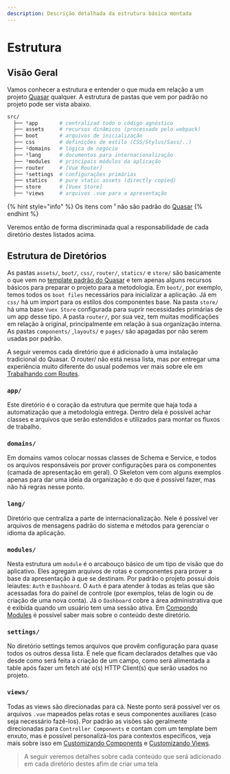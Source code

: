 ```yaml
---
description: Descrição detalhada da estrutura básica montada
---
```


# Estrutura

## Visão Geral

Vamos conhecer a estrutura e entender o que muda em relação a um projeto [Quasar](https://quasar.dev/quasar-cli/cli-documentation/directory-structure) qualquer. A estrutura de pastas que vem por padrão no projeto pode ser vista abaixo.

```bash
src/
  ├── ¹app       # centralizad todo o código agnóstico
  ├── assets     # recursos dinâmicos (processado pelo webpack)
  ├── boot       # arquivos de inicialização
  ├── css        # definições de estilo (CSS/Stylus/Sass/..)
  ├── ¹domains   # lógica de negócio
  ├── ¹lang      # documentos para internacionalização
  ├── ¹modules   # principais módulos da aplicação
  ├── router     # [Vue Router]
  ├── ¹settings  # configurações primárias
  ├── statics    # pure static assets (directly copied)
  ├── store      # [Vuex Store]
  ├── ¹views     # arquivos .vue para a apresentação
```

{% hint style="info" %}
Os itens com ¹ não são padrão do [Quasar](https://quasar.dev/quasar-cli/cli-documentation/directory-structure)
{% endhint %}

Veremos então de forma discriminada qual a responsabilidade de cada diretório destes listados acima.

## Estrutura de Diretórios

As pastas `assets/`, `boot/`, `css/`, `router/`, `statics/` e `store/` são basicamente o que vem no [template padrão do Quasar](https://quasar.dev/quasar-cli/cli-documentation/directory-structure) e tem apenas alguns recursos básicos para preparar o projeto para a metodologia. Em `boot/`, por exemplo, temos todos os `boot files` necessários para inicializar a aplicação. Já em `css/` há um import para os estilos dos componentes base. Na pasta `store/` há uma base `Vuex Store` configurada para suprir necessidades primárias de um app desse tipo. A pasta `router/`, por sua vez, tem muitas modificações em relação à original, principalmente em relação à sua organização interna. As pastas `components/` ,`layouts/` e `pages/` são apagadas por não serem usadas por padrão.

A seguir veremos cada diretório que é adicionado à uma instalação tradicional do Quasar. O router/ não está nessa lista, mas por entregar uma experiência muito diferente do usual podemos ver mais sobre ele em [Trabalhando com Routes](trabalhando-com-rotas.md).

### `app/`

Este diretório é o coração da estrutura que permite que haja toda a automatização que a metodologia entrega. Dentro dela é possível achar classes e arquivos que serão estendidos e utilizados para montar os fluxos de trabalho.

### `domains/`

Em domains vamos colocar nossas classes de Schema e Service, e todos os arquivos responsáveis por prover configurações para os componentes \(camada de apresentação em geral\). O Skeleton vem com alguns exemplos apenas para dar uma ideia da organização e do que é possível fazer, mas não há regras nesse ponto.

### `lang/`

Diretório que centraliza a parte de internacionalização. Nele é possível ver arquivos de mensagens padrão do sistema e métodos para gerenciar o idioma da aplicação.

### `modules/`

Nesta estrutura um `module` é o arcabouço básico de um tipo de visão que do aplicativo. Eles agregam arquivos de rotas e componentes para prover a base da apresentação à que se destinam. Por padrão o projeto possui dois leiautes: `Auth` e `Dashboard`. O `Auth` é para atender à todas as telas que são acessadas fora do painel de controle \(por exemplos, telas de login ou de criação de uma nova conta\). Já o `Dashboard` cobre a área administrativa que é exibida quando um usuário tem uma sessão ativa. Em [Compondo Modules](compondo-leiautes.md) é possível saber mais sobre o conteúdo deste diretório.

### `settings/`

No diretório settings temos arquivos que provêm configuração para quase todos os outros dessa lista. É nele que ficam declarados detalhes que vão desde como será feita a criação de um campo, como será alimentada a table após fazer um fetch até o\(s\) HTTP Client\(s\) que serão usados no projeto.

### `views/`

Todas as views são direcionadas para cá. Neste ponto será possível ver os arquivos `.vue` mapeados pelas rotas e seus componentes auxiliares \(caso seja necessário fazê-los\). Por padrão as visões são geralmente direcionadas para `Controller Components` e contam com um template bem enxuto, mas é possível personalizá-los para contextos específicos, veja mais sobre isso em [Customizando Components](../customizacao/customizando-components.md) e [Customizando Views](../customizacao/customizando-views.md).

> A seguir veremos detalhes sobre cada conteúdo que será adicionado em cada diretório destes afim de criar uma tela

